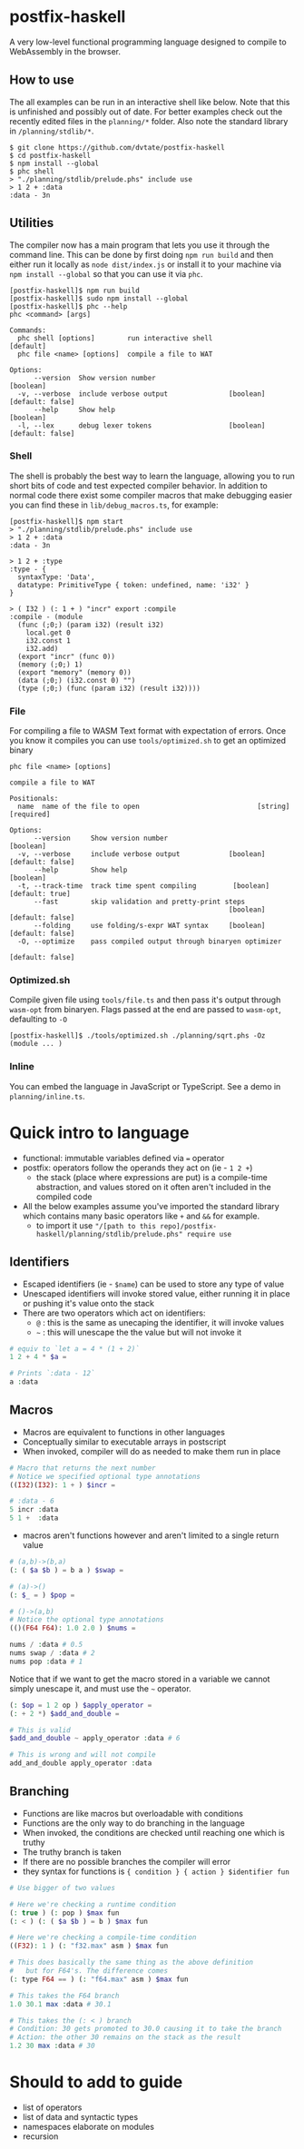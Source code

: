 # postfix-haskell
A very low-level functional programming language designed to compile to WebAssembly in the browser.

## How to use
The all examples can be run in an interactive shell like below. Note that this is unfinished and possibly out of date. For better examples check out the recently edited files in the `planning/*` folder. Also note the standard library in `/planning/stdlib/*`.
```
$ git clone https://github.com/dvtate/postfix-haskell
$ cd postfix-haskell
$ npm install --global
$ phc shell
> "./planning/stdlib/prelude.phs" include use
> 1 2 + :data
:data - 3n
```

## Utilities
The compiler now has a main program that lets you use it through the command line. This can be done by first doing `npm run build` and then either run it locally as `node dist/index.js` or install it to your machine via `npm install --global` so that you can use it via `phc`.
```
[postfix-haskell]$ npm run build
[postfix-haskell]$ sudo npm install --global
[postfix-haskell]$ phc --help
phc <command> [args]

Commands:
  phc shell [options]        run interactive shell                     [default]
  phc file <name> [options]  compile a file to WAT

Options:
      --version  Show version number                                   [boolean]
  -v, --verbose  include verbose output               [boolean] [default: false]
      --help     Show help                                             [boolean]
  -l, --lex      debug lexer tokens                   [boolean] [default: false]
```

### Shell
The shell is probably the best way to learn the language, allowing you to run short bits of code and test expected compiler behavior. In addition to normal code there exist some compiler macros that make debugging easier you can find these in `lib/debug_macros.ts`, for example:

```
[postfix-haskell]$ npm start
> "./planning/stdlib/prelude.phs" include use
> 1 2 + :data
:data - 3n

> 1 2 + :type
:type - {
  syntaxType: 'Data',
  datatype: PrimitiveType { token: undefined, name: 'i32' }
}

> ( I32 ) (: 1 + ) "incr" export :compile
:compile - (module
  (func (;0;) (param i32) (result i32)
    local.get 0
    i32.const 1
    i32.add)
  (export "incr" (func 0))
  (memory (;0;) 1)
  (export "memory" (memory 0))
  (data (;0;) (i32.const 0) "")
  (type (;0;) (func (param i32) (result i32))))
```

### File
For compiling a file to WASM Text format with expectation of errors. Once you know it compiles you can use `tools/optimized.sh` to get an optimized binary
```
phc file <name> [options]

compile a file to WAT

Positionals:
  name  name of the file to open                             [string] [required]

Options:
      --version     Show version number                                [boolean]
  -v, --verbose     include verbose output            [boolean] [default: false]
      --help        Show help                                          [boolean]
  -t, --track-time  track time spent compiling         [boolean] [default: true]
      --fast        skip validation and pretty-print steps
                                                      [boolean] [default: false]
      --folding     use folding/s-expr WAT syntax     [boolean] [default: false]
  -O, --optimize    pass compiled output through binaryen optimizer
                                                                [default: false]
```

### Optimized.sh
Compile given file using `tools/file.ts` and then pass it's output through `wasm-opt` from binaryen. Flags passed at the end are passed to `wasm-opt`, defaulting to `-O`
```
[postfix-haskell]$ ./tools/optimized.sh ./planning/sqrt.phs -Oz
(module ... )
```

### Inline
You can embed the language in JavaScript or TypeScript. See a demo in `planning/inline.ts`.

# Quick intro to language
- functional: immutable variables defined via `=` operator
- postfix: operators follow the operands they act on (ie - `1 2 +`)
  + the stack (place where expressions are put) is a compile-time abstraction, and values stored on it often aren't included in the compiled code
- All the below examples assume you've imported the standard library which contains many basic operators like `+` and `&&` for example.
  + to import it use `"/[path to this repo]/postfix-haskell/planning/stdlib/prelude.phs" require use`

## Identifiers
- Escaped identifiers (ie - `$name`) can be used to store any type of value
- Unescaped identifiers will invoke stored value, either running it in place or pushing it's value onto the stack
- There are two operators which act on identifiers:
  + `@` : this is the same as unecaping the identifier, it will invoke values
  + `~` : this will unescape the the value but will not invoke it
```php
# equiv to `let a = 4 * (1 + 2)`
1 2 + 4 * $a =

# Prints `:data - 12`
a :data
```

## Macros
- Macros are equivalent to functions in other languages
- Conceptually similar to executable arrays in postscript
- When invoked, compiler will do as needed to make them run in place
```php
# Macro that returns the next number
# Notice we specified optional type annotations
((I32)(I32): 1 + ) $incr =

# :data - 6
5 incr :data
5 1 +  :data
```

- macros aren't functions however and aren't limited to a single return value
```php
# (a,b)->(b,a)
(: ( $a $b ) = b a ) $swap =

# (a)->()
(: $_ = ) $pop =

# ()->(a,b)
# Notice the optional type annotations
(()(F64 F64): 1.0 2.0 ) $nums =

nums / :data # 0.5
nums swap / :data # 2
nums pop :data # 1
```
Notice that if we want to get the macro stored in a variable we cannot simply unescape it, and must use the `~` operator.
```php
(: $op = 1 2 op ) $apply_operator =
(: + 2 *) $add_and_double =

# This is valid
$add_and_double ~ apply_operator :data # 6

# This is wrong and will not compile
add_and_double apply_operator :data
```

## Branching
- Functions are like macros but overloadable with conditions
- Functions are the only way to do branching in the language
- When invoked, the conditions are checked until reaching one which is truthy
- The truthy branch is taken
- If there are no possible branches the compiler will error
- they syntax for functions is `{ condition } { action } $identifier fun`
```php
# Use bigger of two values

# Here we're checking a runtime condition
(: true ) (: pop ) $max fun
(: < ) (: ( $a $b ) = b ) $max fun

# Here we're checking a compile-time condition
((F32): 1 ) (: "f32.max" asm ) $max fun

# This does basically the same thing as the above definition
#   but for F64's. The difference comes
(: type F64 == ) (: "f64.max" asm ) $max fun

# This takes the F64 branch
1.0 30.1 max :data # 30.1

# This takes the (: < ) branch
# Condition: 30 gets promoted to 30.0 causing it to take the branch
# Action: the other 30 remains on the stack as the result
1.2 30 max :data # 30
```

# Should to add to guide
- list of operators
- list of data and syntactic types
- namespaces elaborate on modules
- recursion